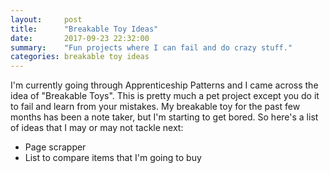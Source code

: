 ```yaml
---
layout:     post
title:      "Breakable Toy Ideas"
date:       2017-09-23 22:32:00
summary:    "Fun projects where I can fail and do crazy stuff." 
categories: breakable toy ideas
---
```


I'm currently going through Apprenticeship Patterns and I came across the idea of "Breakable Toys".
This is pretty much a pet project except you do it to fail and learn from your mistakes.
My breakable toy for the past few months has been a note taker, but I'm starting to get bored.
So here's a list of ideas that I may or may not tackle next:
* Page scrapper
* List to compare items that I'm going to buy